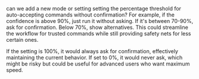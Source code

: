  can we add a new mode or setting setting the percentage threshold for auto-accepting commands without confirmation? For example, if the confidence is above 90%, just run it without asking. If it's between 70-90%, ask for confirmation. Below 70%, show alternatives. This could streamline the workflow for trusted commands while still providing safety nets for less certain ones.

  If the setting is 100%, it would always ask for confirmation, effectively maintaining the current behavior. If set to 0%, it would never ask, which might be risky but could be useful for advanced users who want maximum speed.